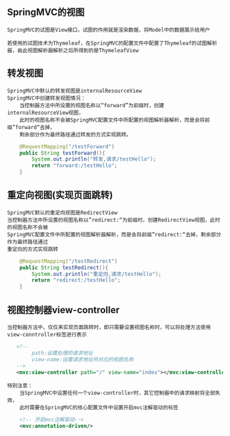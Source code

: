 ## SpringMVC的视图

    SpringMVC的试图是View接口，试图的作用就是渲染数据，将Model中的数据展示给用户
    
    若使用的试图技术为Thymeleaf，在SpringMVC的配置文件中配置了Thymeleaf的试图解析器，由此视图解析器解析之后所得到的是ThymeleafView



## 转发视图
    SpringMVC中默认的转发视图是internalResourceView
    SpringMVC中创建转发视图情况：
        当控制器方法中所设置的视图名称以“forward”为前缀时，创建internalResourceView视图，
        此时的视图名称不会被SpringMVC配置文件中所配置的视图解析器解析，而是会将前缀”forward“去掉，
        剩余部分作为最终路径通过转发的方式实现跳转。
```java
    @RequestMapping("/testForward")
    public String testForward(){
        System.out.println("转发,请求/testHello");
        return "forward:/testHello";
    }
```

## 重定向视图(实现页面跳转)
    SpringMVC默认的重定向视图是RedirectView
    当控制器方法中所设置的视图名称以”redirect:“为前缀时，创建RedirectView视图，此时的视图名称不会被
    SpringMVC配置文件中所配置的视图解析器解析，而是会将前缀”redirect:“去掉，剩余部分作为最终路径通过
    重定向的方式实现跳转
```java
    @RequestMapping("/testRedirect")
    public String testRedirect(){
        System.out.println("重定向,请求/testHello");
        return "redirect:/testHello";
    }
```

## 视图控制器view-controller
    当控制器方法中，仅仅来实现页面跳转时，即只需要设置视图名称时，可以将处理方法使用view-conntroller标签进行表示
```xml
   <!--
        path:设置处理的请求地址
        view-name:设置请求地址所对应的视图名称
   -->
   <mvc:view-controller path="/" view-name="index"></mvc:view-controller>
```
    特别注意：
        当SpringMVC中设置任何一个view-controller时，其它控制器中的请求映射将全部失效，
        此时需要在SpringMVC的核心配置文件中设置开启mvc注解驱动的标签
```xml
    <!-- 开启mvc注解驱动-->
    <mvc:annotation-driven/>
```